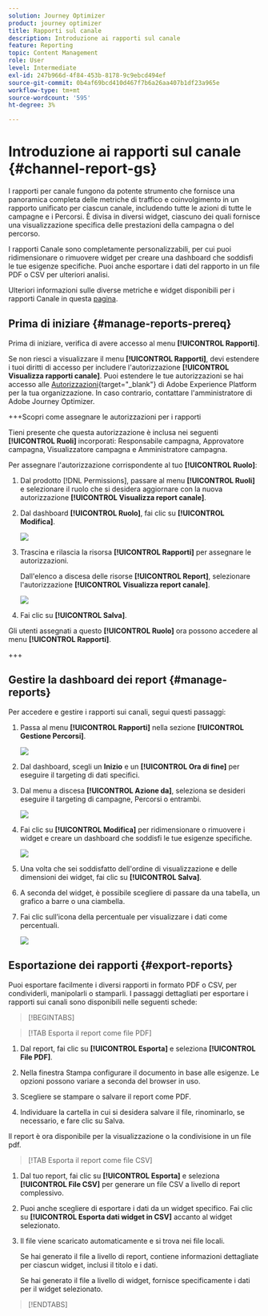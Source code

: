 ```yaml
---
solution: Journey Optimizer
product: journey optimizer
title: Rapporti sul canale
description: Introduzione ai rapporti sul canale
feature: Reporting
topic: Content Management
role: User
level: Intermediate
exl-id: 247b966d-4f84-453b-8178-9c9ebcd494ef
source-git-commit: 0b4af69bcd410d467f7b6a26aa407b1df23a965e
workflow-type: tm+mt
source-wordcount: '595'
ht-degree: 3%

---
```


# Introduzione ai rapporti sul canale {#channel-report-gs}

I rapporti per canale fungono da potente strumento che fornisce una panoramica completa delle metriche di traffico e coinvolgimento in un rapporto unificato per ciascun canale, includendo tutte le azioni di tutte le campagne e i Percorsi. È divisa in diversi widget, ciascuno dei quali fornisce una visualizzazione specifica delle prestazioni della campagna o del percorso.

I rapporti Canale sono completamente personalizzabili, per cui puoi ridimensionare o rimuovere widget per creare una dashboard che soddisfi le tue esigenze specifiche. Puoi anche esportare i dati del rapporto in un file PDF o CSV per ulteriori analisi.

Ulteriori informazioni sulle diverse metriche e widget disponibili per i rapporti Canale in questa [pagina](channel-report.md).

## Prima di iniziare {#manage-reports-prereq}

Prima di iniziare, verifica di avere accesso al menu **[!UICONTROL Rapporti]**.

Se non riesci a visualizzare il menu **[!UICONTROL Rapporti]**, devi estendere i tuoi diritti di accesso per includere l&#39;autorizzazione **[!UICONTROL Visualizza rapporti canale]**. Puoi estendere le tue autorizzazioni se hai accesso alle [Autorizzazioni](https://experienceleague.adobe.com/docs/experience-platform/access-control/home.html?lang=it){target="_blank"} di Adobe Experience Platform per la tua organizzazione. In caso contrario, contattare l&#39;amministratore di Adobe Journey Optimizer.

+++Scopri come assegnare le autorizzazioni per i rapporti

Tieni presente che questa autorizzazione è inclusa nei seguenti **[!UICONTROL Ruoli]** incorporati: Responsabile campagna, Approvatore campagna, Visualizzatore campagna e Amministratore campagna.

Per assegnare l&#39;autorizzazione corrispondente al tuo **[!UICONTROL Ruolo]**:

1. Dal prodotto [!DNL Permissions], passare al menu **[!UICONTROL Ruoli]** e selezionare il ruolo che si desidera aggiornare con la nuova autorizzazione **[!UICONTROL Visualizza report canale]**.

1. Dal dashboard **[!UICONTROL Ruolo]**, fai clic su **[!UICONTROL Modifica]**.

   ![](assets/channel_permission_1.png)

1. Trascina e rilascia la risorsa **[!UICONTROL Rapporti]** per assegnare le autorizzazioni.

   Dall&#39;elenco a discesa delle risorse **[!UICONTROL Report]**, selezionare l&#39;autorizzazione **[!UICONTROL Visualizza report canale]**.

   ![](assets/channel_permission_2.png)

1. Fai clic su **[!UICONTROL Salva]**.

Gli utenti assegnati a questo **[!UICONTROL Ruolo]** ora possono accedere al menu **[!UICONTROL Rapporti]**.

+++

## Gestire la dashboard dei report {#manage-reports}

Per accedere e gestire i rapporti sui canali, segui questi passaggi:

1. Passa al menu **[!UICONTROL Rapporti]** nella sezione **[!UICONTROL Gestione Percorsi]**.

   ![](assets/channel_report_1.png)

1. Dal dashboard, scegli un **Inizio** e un **[!UICONTROL Ora di fine]** per eseguire il targeting di dati specifici.

1. Dal menu a discesa **[!UICONTROL Azione da]**, seleziona se desideri eseguire il targeting di campagne, Percorsi o entrambi.

   ![](assets/channel_report_2.png)

1. Fai clic su **[!UICONTROL Modifica]** per ridimensionare o rimuovere i widget e creare un dashboard che soddisfi le tue esigenze specifiche.

   ![](assets/channel_report_3.png)

1. Una volta che sei soddisfatto dell&#39;ordine di visualizzazione e delle dimensioni dei widget, fai clic su **[!UICONTROL Salva]**.

1. A seconda del widget, è possibile scegliere di passare da una tabella, un grafico a barre o una ciambella.

1. Fai clic sull’icona della percentuale per visualizzare i dati come percentuali.

   ![](assets/channel_report_4.png)

## Esportazione dei rapporti {#export-reports}

Puoi esportare facilmente i diversi rapporti in formato PDF o CSV, per condividerli, manipolarli o stamparli. I passaggi dettagliati per esportare i rapporti sui canali sono disponibili nelle seguenti schede:

>[!BEGINTABS]

>[!TAB Esporta il report come file PDF]

1. Dal report, fai clic su **[!UICONTROL Esporta]** e seleziona **[!UICONTROL File PDF]**.

1. Nella finestra Stampa configurare il documento in base alle esigenze. Le opzioni possono variare a seconda del browser in uso.

1. Scegliere se stampare o salvare il report come PDF.

1. Individuare la cartella in cui si desidera salvare il file, rinominarlo, se necessario, e fare clic su Salva.

Il report è ora disponibile per la visualizzazione o la condivisione in un file pdf.

>[!TAB Esporta il report come file CSV]

1. Dal tuo report, fai clic su **[!UICONTROL Esporta]** e seleziona **[!UICONTROL File CSV]** per generare un file CSV a livello di report complessivo.

1. Puoi anche scegliere di esportare i dati da un widget specifico. Fai clic su **[!UICONTROL Esporta dati widget in CSV]** accanto al widget selezionato.

1. Il file viene scaricato automaticamente e si trova nei file locali.

   Se hai generato il file a livello di report, contiene informazioni dettagliate per ciascun widget, inclusi il titolo e i dati.

   Se hai generato il file a livello di widget, fornisce specificamente i dati per il widget selezionato.

>[!ENDTABS]
